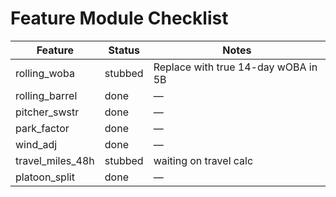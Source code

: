 
# Feature Module Checklist

| Feature | Status | Notes |
|---------|--------|-------|
| rolling_woba | stubbed | Replace with true 14-day wOBA in 5B |
| rolling_barrel | done | — |
| pitcher_swstr | done | — |
| park_factor | done | — |
| wind_adj | done | — |
| travel_miles_48h | stubbed | waiting on travel calc |
| platoon_split | done | — |
